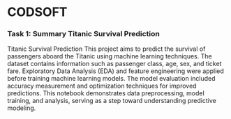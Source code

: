 # CODSOFT

### Task 1: Summary Titanic Survival Prediction
Titanic Survival Prediction
This project aims to predict the survival of passengers aboard the Titanic using machine learning techniques. The dataset contains information such as passenger class, age, sex, and ticket fare. Exploratory Data Analysis (EDA) and feature engineering were applied before training machine learning models. The model evaluation included accuracy measurement and optimization techniques for improved predictions. This notebook demonstrates data preprocessing, model training, and analysis, serving as a step toward understanding predictive modeling.
